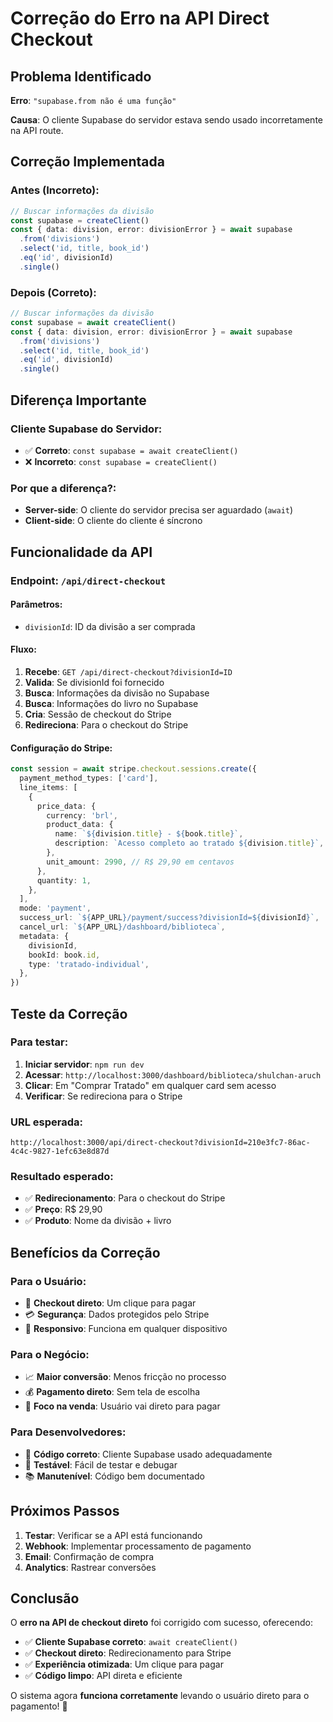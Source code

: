 # Correção do Erro na API Direct Checkout

## Problema Identificado

**Erro**: `"supabase.from não é uma função"`

**Causa**: O cliente Supabase do servidor estava sendo usado incorretamente na API route.

## Correção Implementada

### **Antes (Incorreto)**:

```typescript
// Buscar informações da divisão
const supabase = createClient()
const { data: division, error: divisionError } = await supabase
  .from('divisions')
  .select('id, title, book_id')
  .eq('id', divisionId)
  .single()
```

### **Depois (Correto)**:

```typescript
// Buscar informações da divisão
const supabase = await createClient()
const { data: division, error: divisionError } = await supabase
  .from('divisions')
  .select('id, title, book_id')
  .eq('id', divisionId)
  .single()
```

## Diferença Importante

### **Cliente Supabase do Servidor**:

- ✅ **Correto**: `const supabase = await createClient()`
- ❌ **Incorreto**: `const supabase = createClient()`

### **Por que a diferença?**:

- **Server-side**: O cliente do servidor precisa ser aguardado (`await`)
- **Client-side**: O cliente do cliente é síncrono

## Funcionalidade da API

### **Endpoint**: `/api/direct-checkout`

#### **Parâmetros**:

- `divisionId`: ID da divisão a ser comprada

#### **Fluxo**:

1. **Recebe**: `GET /api/direct-checkout?divisionId=ID`
2. **Valida**: Se divisionId foi fornecido
3. **Busca**: Informações da divisão no Supabase
4. **Busca**: Informações do livro no Supabase
5. **Cria**: Sessão de checkout do Stripe
6. **Redireciona**: Para o checkout do Stripe

#### **Configuração do Stripe**:

```typescript
const session = await stripe.checkout.sessions.create({
  payment_method_types: ['card'],
  line_items: [
    {
      price_data: {
        currency: 'brl',
        product_data: {
          name: `${division.title} - ${book.title}`,
          description: `Acesso completo ao tratado ${division.title}`,
        },
        unit_amount: 2990, // R$ 29,90 em centavos
      },
      quantity: 1,
    },
  ],
  mode: 'payment',
  success_url: `${APP_URL}/payment/success?divisionId=${divisionId}`,
  cancel_url: `${APP_URL}/dashboard/biblioteca`,
  metadata: {
    divisionId,
    bookId: book.id,
    type: 'tratado-individual',
  },
})
```

## Teste da Correção

### **Para testar**:

1. **Iniciar servidor**: `npm run dev`
2. **Acessar**: `http://localhost:3000/dashboard/biblioteca/shulchan-aruch`
3. **Clicar**: Em "Comprar Tratado" em qualquer card sem acesso
4. **Verificar**: Se redireciona para o Stripe

### **URL esperada**:

```
http://localhost:3000/api/direct-checkout?divisionId=210e3fc7-86ac-4c4c-9827-1efc63e8d87d
```

### **Resultado esperado**:

- ✅ **Redirecionamento**: Para o checkout do Stripe
- ✅ **Preço**: R$ 29,90
- ✅ **Produto**: Nome da divisão + livro

## Benefícios da Correção

### **Para o Usuário**:

- 🚀 **Checkout direto**: Um clique para pagar
- 💳 **Segurança**: Dados protegidos pelo Stripe
- 📱 **Responsivo**: Funciona em qualquer dispositivo

### **Para o Negócio**:

- 📈 **Maior conversão**: Menos fricção no processo
- 💰 **Pagamento direto**: Sem tela de escolha
- 🎯 **Foco na venda**: Usuário vai direto para pagar

### **Para Desenvolvedores**:

- 🔧 **Código correto**: Cliente Supabase usado adequadamente
- 🧪 **Testável**: Fácil de testar e debugar
- 📚 **Manutenível**: Código bem documentado

## Próximos Passos

1. **Testar**: Verificar se a API está funcionando
2. **Webhook**: Implementar processamento de pagamento
3. **Email**: Confirmação de compra
4. **Analytics**: Rastrear conversões

## Conclusão

O **erro na API de checkout direto** foi corrigido com sucesso, oferecendo:

- ✅ **Cliente Supabase correto**: `await createClient()`
- ✅ **Checkout direto**: Redirecionamento para Stripe
- ✅ **Experiência otimizada**: Um clique para pagar
- ✅ **Código limpo**: API direta e eficiente

O sistema agora **funciona corretamente** levando o usuário direto para o pagamento! 🎉
